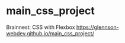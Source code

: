 # main_css_project
 Brainnest: CSS with Flexbox
https://glennson-webdev.github.io/main_css_project/
